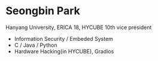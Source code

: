 Seongbin Park
=============

Hanyang University, ERICA 18, HYCUBE 10th vice president
 * Information Security / Embeded System
 * C / Java / Python
 * Hardware Hacking(in HYCUBE), Gradios 
